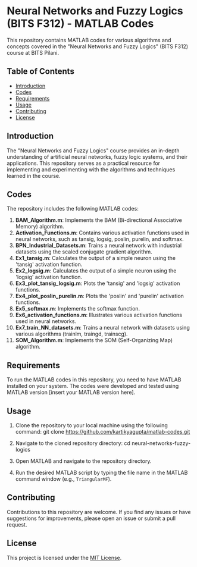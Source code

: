 # Neural Networks and Fuzzy Logics (BITS F312) - MATLAB Codes

This repository contains MATLAB codes for various algorithms and concepts covered in the "Neural Networks and Fuzzy Logics" (BITS F312) course at BITS Pilani.

## Table of Contents

- [Introduction](#introduction)
- [Codes](#codes)
- [Requirements](#requirements)
- [Usage](#usage)
- [Contributing](#contributing)
- [License](#license)

## Introduction

The "Neural Networks and Fuzzy Logics" course provides an in-depth understanding of artificial neural networks, fuzzy logic systems, and their applications. This repository serves as a practical resource for implementing and experimenting with the algorithms and techniques learned in the course.

## Codes

The repository includes the following MATLAB codes:

1. **BAM_Algorithm.m**: Implements the BAM (Bi-directional Associative Memory) algorithm.
2. **Activation_Functions.m**: Contains various activation functions used in neural networks, such as tansig, logsig, poslin, purelin, and softmax.
3. **BPN_Industrial_Datasets.m**: Trains a neural network with industrial datasets using the scaled conjugate gradient algorithm.
4. **Ex1_tansig.m**: Calculates the output of a simple neuron using the 'tansig' activation function.
5. **Ex2_logsig.m**: Calculates the output of a simple neuron using the 'logsig' activation function.
6. **Ex3_plot_tansig_logsig.m**: Plots the 'tansig' and 'logsig' activation functions.
7. **Ex4_plot_poslin_purelin.m**: Plots the 'poslin' and 'purelin' activation functions.
8. **Ex5_softmax.m**: Implements the softmax function.
9. **Ex6_activation_functions.m**: Illustrates various activation functions used in neural networks.
10. **Ex7_train_NN_datasets.m**: Trains a neural network with datasets using various algorithms (trainlm, traingd, trainscg).
11. **SOM_Algorithm.m**: Implements the SOM (Self-Organizing Map) algorithm.

## Requirements

To run the MATLAB codes in this repository, you need to have MATLAB installed on your system. The codes were developed and tested using MATLAB version [insert your MATLAB version here].

## Usage

1. Clone the repository to your local machine using the following command:
git clone https://github.com/kartikyagupta/matlab-codes.git

2. Navigate to the cloned repository directory:
cd neural-networks-fuzzy-logics

3. Open MATLAB and navigate to the repository directory.
4. Run the desired MATLAB script by typing the file name in the MATLAB command window (e.g., `TriangularMF`).

## Contributing

Contributions to this repository are welcome. If you find any issues or have suggestions for improvements, please open an issue or submit a pull request.

## License

This project is licensed under the [MIT License](LICENSE).

